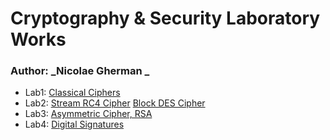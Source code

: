# Cryptography & Security Laboratory Works

### Author: _Nicolae Gherman _ 

+ Lab1: [ Classical Ciphers ](/reports/lab1)  
+ Lab2: [Stream RC4 Cipher](/reports/lab2/part1) [Block DES Cipher](/reports/lab2/part2/) 
+ Lab3: [Asymmetric Cipher, RSA](/reports/lab3)  
+ Lab4: [Digital Signatures](/reports/lab4) 

